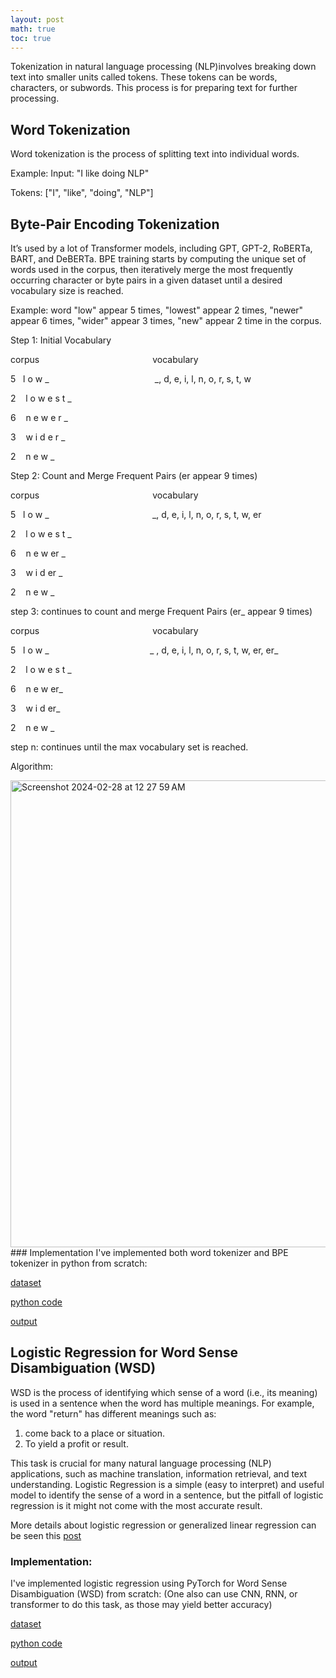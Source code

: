 ```yaml
---
layout: post
math: true
toc: true
---
```

Tokenization in natural language processing (NLP)involves breaking down text into smaller units called tokens. These tokens can be words, characters, or subwords. This process is for preparing text for further processing.

## Word Tokenization
Word tokenization is the process of splitting text into individual words. 

Example: Input: "I like doing NLP" 

Tokens: ["I", "like", "doing", "NLP"]

## Byte-Pair Encoding Tokenization
It’s used by a lot of Transformer models, including GPT, GPT-2, RoBERTa, BART, and DeBERTa. BPE training starts by computing the unique set of words used in the corpus, then iteratively merge the most frequently occurring character or byte pairs in a given dataset until a desired vocabulary size is reached.

Example: word "low" appear 5 times, "lowest" appear 2 times, "newer" appear 6 times, "wider" appear 3 times, "new" appear 2 time in the corpus.

Step 1: Initial Vocabulary

corpus&nbsp;&nbsp;&nbsp;&nbsp;&nbsp;&nbsp;&nbsp;&nbsp;&nbsp;&nbsp;&nbsp;&nbsp;&nbsp;&nbsp;&nbsp;&nbsp;&nbsp;&nbsp;&nbsp;&nbsp;&nbsp;&nbsp;&nbsp;&nbsp;&nbsp;&nbsp;&nbsp;&nbsp;&nbsp;&nbsp;&nbsp;&nbsp;&nbsp;&nbsp;&nbsp;&nbsp;&nbsp;&nbsp;&nbsp;&nbsp;&nbsp;&nbsp;&nbsp;&nbsp;&nbsp;&nbsp;vocabulary

5&nbsp;&nbsp;&nbsp;l o w _ &nbsp;&nbsp;&nbsp;&nbsp;&nbsp;&nbsp;&nbsp;&nbsp;&nbsp;&nbsp;&nbsp;&nbsp;&nbsp;&nbsp;&nbsp;&nbsp;&nbsp;&nbsp;&nbsp;&nbsp;&nbsp;&nbsp;&nbsp;&nbsp;&nbsp;&nbsp;&nbsp;&nbsp;&nbsp;&nbsp;&nbsp;&nbsp;&nbsp;&nbsp;&nbsp;&nbsp;&nbsp;&nbsp;&nbsp;&nbsp;&nbsp; _, d, e, i, l, n, o, r, s, t, w

2&nbsp;&nbsp;&nbsp; l o w e s t _

6&nbsp;&nbsp;&nbsp; n e w e r _

3&nbsp;&nbsp;&nbsp; w i d e r _

2&nbsp;&nbsp;&nbsp; n e w _

Step 2: Count and Merge Frequent Pairs (er appear 9 times)

corpus&nbsp;&nbsp;&nbsp;&nbsp;&nbsp;&nbsp;&nbsp;&nbsp;&nbsp;&nbsp;&nbsp;&nbsp;&nbsp;&nbsp;&nbsp;&nbsp;&nbsp;&nbsp;&nbsp;&nbsp;&nbsp;&nbsp;&nbsp;&nbsp;&nbsp;&nbsp;&nbsp;&nbsp;&nbsp;&nbsp;&nbsp;&nbsp;&nbsp;&nbsp;&nbsp;&nbsp;&nbsp;&nbsp;&nbsp;&nbsp;&nbsp;&nbsp;&nbsp;&nbsp;&nbsp;&nbsp;vocabulary

5&nbsp;&nbsp;&nbsp;l o w _ &nbsp;&nbsp;&nbsp;&nbsp;&nbsp;&nbsp;&nbsp;&nbsp;&nbsp;&nbsp;&nbsp;&nbsp;&nbsp;&nbsp;&nbsp;&nbsp;&nbsp;&nbsp;&nbsp;&nbsp;&nbsp;&nbsp;&nbsp;&nbsp;&nbsp;&nbsp;&nbsp;&nbsp;&nbsp;&nbsp;&nbsp;&nbsp;&nbsp;&nbsp;&nbsp;&nbsp;&nbsp;&nbsp;&nbsp;&nbsp; _, d, e, i, l, n, o, r, s, t, w, er

2&nbsp;&nbsp;&nbsp; l o w e s t _

6&nbsp;&nbsp;&nbsp; n e w er _

3&nbsp;&nbsp;&nbsp; w i d er _

2&nbsp;&nbsp;&nbsp; n e w _

step 3: continues to count and merge Frequent Pairs (er_ appear 9 times) 

corpus&nbsp;&nbsp;&nbsp;&nbsp;&nbsp;&nbsp;&nbsp;&nbsp;&nbsp;&nbsp;&nbsp;&nbsp;&nbsp;&nbsp;&nbsp;&nbsp;&nbsp;&nbsp;&nbsp;&nbsp;&nbsp;&nbsp;&nbsp;&nbsp;&nbsp;&nbsp;&nbsp;&nbsp;&nbsp;&nbsp;&nbsp;&nbsp;&nbsp;&nbsp;&nbsp;&nbsp;&nbsp;&nbsp;&nbsp;&nbsp;&nbsp;&nbsp;&nbsp;&nbsp;&nbsp;&nbsp;vocabulary

5&nbsp;&nbsp;&nbsp;l o w _ &nbsp;&nbsp;&nbsp;&nbsp;&nbsp;&nbsp;&nbsp;&nbsp;&nbsp;&nbsp;&nbsp;&nbsp;&nbsp;&nbsp;&nbsp;&nbsp;&nbsp;&nbsp;&nbsp;&nbsp;&nbsp;&nbsp;&nbsp;&nbsp;&nbsp;&nbsp;&nbsp;&nbsp;&nbsp;&nbsp;&nbsp;&nbsp;&nbsp;&nbsp;&nbsp;&nbsp;&nbsp;&nbsp;&nbsp; _ , d, e, i, l, n, o, r, s, t, w, er, er_

2&nbsp;&nbsp;&nbsp; l o w e s t _

6&nbsp;&nbsp;&nbsp; n e w er_

3&nbsp;&nbsp;&nbsp; w i d er_

2&nbsp;&nbsp;&nbsp; n e w _

step n: continues until the max vocabulary set is reached.

Algorithm:

<img width="747" alt="Screenshot 2024-02-28 at 12 27 59 AM" src="https://github.com/zhiweilin27/zhiweilin27.github.io/assets/111717798/3dc6166e-d4fb-4cf7-bce4-0929b904b315">
### Implementation
I've implemented both word tokenizer and BPE tokenizer in python from scratch:

[dataset](https://github.com/zhiweilin27/NLP/blob/main/a1_tweets.txt)

[python code](https://github.com/zhiweilin27/NLP/blob/main/a1_p1_lin_112845768.py)

[output](https://github.com/zhiweilin27/NLP/blob/main/a1_p1_lin_112845768_OUTPUT.txt)


## Logistic Regression for Word Sense Disambiguation (WSD)
WSD is the process of identifying which sense of a word (i.e., its meaning) is used in a sentence when the word has multiple meanings.
For example, the word "return" has different meanings such as:
1. come back to a place or situation.
2. To yield a profit or result.

This task is crucial for many natural language processing (NLP) applications, such as machine translation, information retrieval, and text understanding. Logistic Regression is a simple (easy to interpret) and useful model to identify the sense of a word in a sentence, but the pitfall of logistic regression is it might not come with the most accurate result. 

More details about logistic regression or generalized linear regression can be seen this [post](https://zhiweilin27.github.io/2023/10/22/Generalized-Linear-Regression.html#logistic-regression)

### Implementation:
I've implemented logistic regression using PyTorch for Word Sense Disambiguation (WSD) from scratch:
(One also can use CNN, RNN, or transformer to do this task, as those may yield better accuracy)

[dataset](https://github.com/zhiweilin27/NLP/blob/main/a1_wsd_24_2_10.txt)

[python code](https://github.com/zhiweilin27/NLP/blob/main/a1_p2_lin_112845768.py)

[output](https://github.com/zhiweilin27/NLP/blob/main/a1_p1_lin_112845768_OUTPUT.txt)



